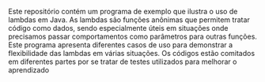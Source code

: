 Este repositório contém um programa de exemplo que ilustra o uso de lambdas em Java. 
As lambdas são funções anônimas que permitem tratar código como dados, sendo especialmente úteis 
em situações onde precisamos passar comportamentos como parâmetros para outras funções. 
Este programa apresenta diferentes casos de uso para demonstrar a flexibilidade das lambdas em várias situações.
Os códigos estão comitados em diferentes partes por se tratar de testes utilizados para melhorar o aprendizado
